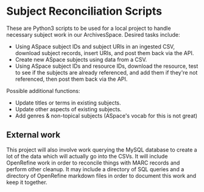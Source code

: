 # Subject Reconciliation Scripts

These are Python3 scripts to be used for a local project to handle necessary subject work in our ArchivesSpace. Desired tasks include:

* Using ASpace subject IDs and subject URIs in an ingested CSV, download subject records, insert URIs, and post them back via the API.
* Create new ASpace subjects using data from a CSV.
* Using ASpace subject IDs and resource IDs, download the resource, test to see if the subjects are already referenced, and add them if they're not referenced, then post them back via the API.

Possible additional functions:

* Update titles or terms in existing subjects.
* Update other aspects of existing subjects.
* Add genres & non-topical subjects (ASpace's vocab for this is not great)

## External work

This project will also involve work querying the MySQL database to create a lot of the data which will actually go into the CSVs. It will include OpenRefine work in order to reconcile things with MARC records and perform other cleanup. It may include a directory of SQL queries and a directory of OpenRefine markdown files in order to document this work and keep it together.

